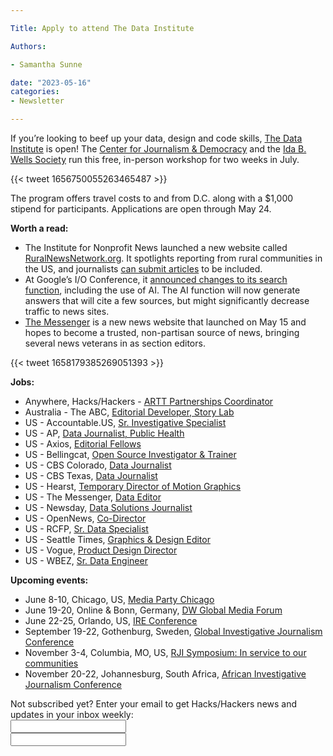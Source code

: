```yaml
---

Title: Apply to attend The Data Institute

Authors: 

- Samantha Sunne

date: "2023-05-16" 
categories: 
- Newsletter 

---
```


If you’re looking to beef up your data, design and code skills, [The Data Institute](https://cjddatainstitute.org/) is open! The [Center for Journalism & Democracy](https://cfjd.howard.edu/) and the [Ida B. Wells Society](https://idabwellssociety.org/) run this free, in-person workshop for two weeks in July.

{{< tweet 1656750055263465487 >}}

The program offers travel costs to and from D.C. along with a $1,000 stipend for participants. Applications are open through May 24.

**Worth a read:**



* The Institute for Nonprofit News launched a new website called [RuralNewsNetwork.org](https://ruralnewsnetwork.org/). It spotlights reporting from rural communities in the US, and journalists [can submit articles](https://inn.org/news/institute-for-nonprofit-news-launches-ruralnewsnetwork-org/) to be included.
* At Google’s I/O Conference, it [announced changes to its search function](https://www.niemanlab.org/2023/05/google-is-changing-up-search-what-does-that-mean-for-news-publishers/), including the use of AI. The AI function will now generate answers that will cite a few sources, but might significantly decrease traffic to news sites.
* [The Messenger](https://themessenger.com/) is a new news website that launched on May 15 and hopes to become a trusted, non-partisan source of news, bringing several news veterans in as section editors. 

{{< tweet 1658179385269051393 >}}

**Jobs:**



* Anywhere, Hacks/Hackers - [ARTT Partnerships Coordinator](https://www.hackshackers.com/news/2023/05/hacks-hackers-hiring-partnerships-coordinator/)
* Australia - The ABC, [Editorial Developer, Story Lab](https://careers.abc.net.au/en/job/503219/editorial-developer-story-lab)
* US - Accountable.US, [Sr. Investigative Specialist](https://www.ire.org/job-center/senior-investigative-specialist/)
* US - AP, [Data Journalist, Public Health](https://careers.ap.org/job/Data-Journalist%2C-Public-Health-10281/1027601900/)
* US - Axios, [Editorial Fellows](https://boards.greenhouse.io/axios/jobs/4923345)
* US - Bellingcat, [Open Source Investigator & Trainer](https://www.bellingcat.com/bellingcat-is-hiring-us-based-open-source-investigator-and-trainer/)
* US - CBS Colorado, [Data Journalist](https://careers.paramount.com/job/Data-Journalist/1025082600/)
* US - CBS Texas, [Data Journalist](https://careers.paramount.com/job/Fort-Worth-Data-Journalist-TX-76103/1024790900/)
* US - Hearst, [Temporary Director of Motion Graphics](https://app.collabwork.com/listed-job?recordId=reccjZg8T5ZngcXbk&fbclid=IwAR2DLbBn1ONi4nuvaBbZfP0_H-WfrZOCoiNWzQqIeF1uoZqnZvQedQ5grXs)
* US - The Messenger, [Data Editor](https://jafcommunications.hrmdirect.com/employment/job-opening.php?req=2424277&&#job)
* US - Newsday, [Data Solutions Journalist](https://newsday.wd1.myworkdayjobs.com/en-US/Newsday/job/Melville-NY---Corporate-Center-Drive/Data-Solutions-Journalist_R1023)
* US - OpenNews, [Co-Director](https://opennews.org/blog/opennews-hiring-co-director/)
* US - RCFP, [Sr. Data Specialist](https://jobs.smartrecruiters.com/ReportersCommitteeForFreedomOfThePress/743999896798503-senior-data-specialist)
* US - Seattle Times, [Graphics & Design Editor](https://careers.journalists.org/jobs/18585689/graphics-and-design-editor)
* US - Vogue, [Product Design Director](https://condenast.wd5.myworkdayjobs.com/CondeCareers/job/1-World-Trade-Center-New-York-NY/Product-Design-Director--Vogue_R-13019-2)
* US - WBEZ, [Sr. Data Engineer](https://boards.greenhouse.io/cpm/jobs/4064362006)

**Upcoming events:**



* June 8-10, Chicago, US, [Media Party Chicago](https://blog.mediaparty.info/media-party-is-going-global-next-step-chicago-6-8-june-2023-88ae56ffc83f)
* June 19-20, Online & Bonn, Germany, [DW Global Media Forum](https://corporate.dw.com/en/overcoming-divisions-dw-global-media-forum-2023/a-63990322)
* June 22-25, Orlando, US, [IRE Conference](https://www.ire.org/event/2023-ire-conference/)
* September 19-22, Gothenburg, Sweden, [Global Investigative Journalism Conference](https://gijc2023.org/)
* November 3-4, Columbia, MO, US, [RJI Symposium: In service to our communities](https://rji.submittable.com/submit/254162/rji-symposium-in-service-to-our-communities)
* November 20-22, Johannesburg, South Africa, [African Investigative Journalism Conference](https://aijc.africa/)

<div id="mc_embed_signup"><form id="mc-embedded-subscribe-form" class="validate" action="//hackshackers.us1.list-manage.com/subscribe/post?u=c56f2e53d5ed6ef87f8aaa75c&amp;id=fb2bc6f10b" method="post" name="mc-embedded-subscribe-form" novalidate="" target="_blank">

<div id="mc_embed_signup_scroll">

<div class="mc-field-group"><label for="mce-EMAIL">Not subscribed yet? Enter your email to get Hacks/Hackers news and updates in your inbox weekly:  </label></div>

<div class="mc-field-group"><input id="mce-EMAIL" class="required email" name="EMAIL" type="email" value="" /></div>

<!-- real people should not fill this in and expect good things - do not remove this or risk form bot signups-->

<div style="position: absolute; left: -5000px;"><input tabindex="-1" name="b_c56f2e53d5ed6ef87f8aaa75c_fb2bc6f10b" type="text" value="" /></div>

<div class="clear"><input id="mc-embedded-subscribe" class="button" name="subscribe" typ
